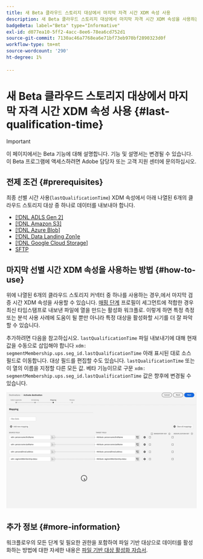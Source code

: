 ```yaml
---
title: 새 Beta 클라우드 스토리지 대상에서 마지막 자격 시간 XDM 속성 사용
description: 새 Beta 클라우드 스토리지 대상에서 마지막 자격 시간 XDM 속성을 사용하는 방법을 알아봅니다
badgeBeta: label="Beta" type="Informative"
exl-id: d077ea10-5ff2-4acc-8ee6-78ea6cd752d1
source-git-commit: 7130ac46a7768ea6e71bf73eb970bf2890323d0f
workflow-type: tm+mt
source-wordcount: '290'
ht-degree: 1%

---
```


# 새 Beta 클라우드 스토리지 대상에서 마지막 자격 시간 XDM 속성 사용 {#last-qualification-time}

>[!IMPORTANT]
> 
>이 페이지에서는 Beta 기능에 대해 설명합니다. 기능 및 설명서는 변경될 수 있습니다. 이 Beta 프로그램에 액세스하려면 Adobe 담당자 또는 고객 지원 센터에 문의하십시오.

## 전제 조건 {#prerequisites}

최종 선별 시간 사용(`lastQualificationTime`) XDM 속성에서 아래 나열된 6개의 클라우드 스토리지 대상 중 하나로 데이터를 내보내야 합니다.

* [[!DNL ADLS Gen 2]](/help/destinations/catalog/cloud-storage/adls-gen2.md)
* [[!DNL Amazon S3]](/help/destinations/catalog/cloud-storage/amazon-s3.md)
* [[!DNL Azure Blob]](/help/destinations/catalog/cloud-storage/azure-blob.md)
* [[!DNL Data Landing Zon]e](/help/destinations/catalog/cloud-storage/data-landing-zone.md)
* [[!DNL Google Cloud Storage]](/help/destinations/catalog/cloud-storage/google-cloud-storage.md)
* [SFTP](/help/destinations/catalog/cloud-storage/sftp.md)

## 마지막 선별 시간 XDM 속성을 사용하는 방법 {#how-to-use}

위에 나열된 6개의 클라우드 스토리지 커넥터 중 하나를 사용하는 경우,에서 마지막 검증 시간 XDM 속성을 사용할 수 있습니다. [매핑 단계](/help/destinations/ui/activate-batch-profile-destinations.md#mapping) 프로필이 세그먼트에 적합한 경우 최신 타임스탬프로 내보낸 파일에 열을 만드는 활성화 워크플로. 이렇게 하면 특정 측정 또는 분석 사용 사례에 도움이 될 뿐만 아니라 특정 대상을 활성화할 시기를 더 잘 파악할 수 있습니다.

추가하려면 다음을 참고하십시오. `lastQualificationTime` 파일 내보내기에 대해 현재 값을 수동으로 삽입해야 합니다 `xdm: segmentMembership.ups.seg_id.lastQualificationTime` 아래 표시된 대로 소스 필드로 이동합니다. 대상 필드를 편집할 수도 있습니다. `lastQualificationTime` 또는 이 열의 이름을 지정할 다른 모든 값. 베타 기능이므로 구문 `xdm: segmentMembership.ups.seg_id.lastQualificationTime` 값은 향후에 변경될 수 있습니다.

![매핑 단계로 붙여넣은 마지막 선별 시간 XDM 속성을 보여 주는 화면 레코딩](/help/destinations/ui/last-qualification-time.gif)

## 추가 정보 {#more-information}

워크플로우의 모든 단계 및 필요한 권한을 포함하여 파일 기반 대상으로 데이터를 활성화하는 방법에 대한 자세한 내용은 [파일 기반 대상 활성화 자습서](/help/destinations/ui/activate-batch-profile-destinations.md).
